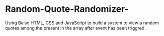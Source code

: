 # Random-Quote-Randomizer-
Using Baisc HTML, CSS and JavaScript to build a system to view a random quotes among the present in the array after event has been triggred. 
